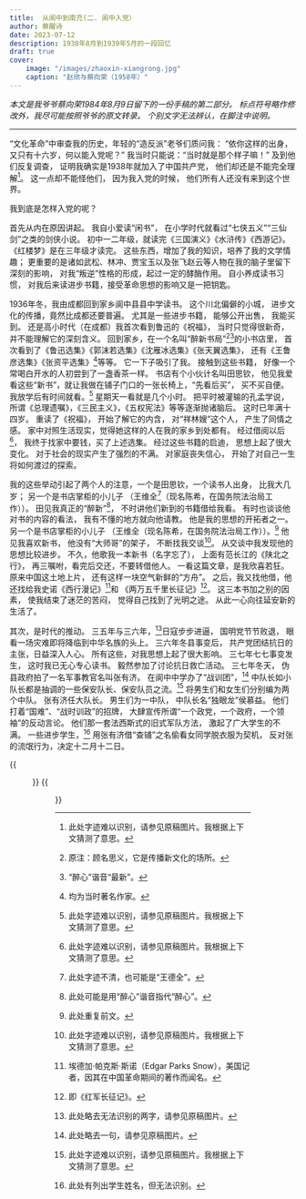 ```yaml
---
title:  从阆中到南充(二. 阆中入党）
author: 蔡醒诗
date: 2023-07-12
description: 1938年8月到1939年5月的一段回忆
draft: true
cover:
    image: "/images/zhaoxin-xiangrong.jpg"
    caption: "赵欣与蔡向荣（1958年）"
---
```


*本文是我爷爷蔡向荣1984年8月9日留下的一份手稿的第二部分。
标点符号略作修改外，我尽可能按照爷爷的原文转录。
个别文字无法辨认，在脚注中说明。*

---

“文化革命”中审查我的历史，年轻的“造反派”老爷们质问我：
“依你这样的出身，又只有十六岁，何以能入党呢？”
我当时只能说：“当时就是那个样子嘛！”
及到他们反复调查，
证明我确实是1938年就加入了中国共产党，
他们却还是不能完全理解[^1]。
这一点却不能怪他们，
因为我入党的时候，
他们所有人还没有来到这个世界。

我到底是怎样入党的呢？

首先从内在原因讲起。
我自小爱读“闲书”，
在小学时代就看过“七侠五义”“三仙剑”之类的剑侠小说。
初中一二年级，就读完《三国演义》《水浒传》《西游记》。
《红楼梦》是在三年级才读完。
这些东西，增加了我的知识，培养了我的文学情趣；
更重要的是诸如武松、林冲、贾宝玉以及张飞赵云等人物在我的脑子里留下深刻的影响，
对我“叛逆”性格的形成，起过一定的酵酶作用。
自小养成读书习惯，
对我后来读进步书籍，接受革命思想的影响又是一把钥匙。

1936年冬，我由成都回到家乡阆中县县中学读书。
这个川北偏僻的小城，
进步文化的传播，竟然比成都还要普遍。
尤其是一些进步书籍，
能够公开出售，
我能买到。
还是高小时代（在成都）我首次看到鲁迅的《祝福》，
当时只觉得很新奇，
并不能理解它的深刻含义。
回到家乡，在一个名叫“醉新书局”[^2][^3]的小书店里，
首次看到了《鲁迅选集》《郭沫若选集》《沈雁冰选集》《张天翼选集》，
还有《王鲁彦选集》《张资平选集》[^4]等等。
它一下子吸引了我。
接触到这些书籍，
好像一个常喝白开水的人初尝到了一盏香茶一样。
书店有个小伙计名叫田思钦，
他见我爱看这些“新书”，就让我做在铺子门口的一张长椅上，“先看后买”，
买不买自便。
我放学后有时间就看。[^1]
星期天一看就是几个小时。
把平时被灌输的孔孟学说，
所谓《总理遗嘱》，《三民主义》，《五权宪法》等等逐渐抛诸脑后。
这时已年满十四岁。
重读了《祝福》，
开始了解它的内含，
对“祥林嫂”这个人，
产生了同情之感。
家中对照生活现实，觉得她这样的人在我的家乡到处都有。
经过借阅以后[^1]，
我终于找家中要钱，买了上述选集。
经过这些书籍的启迪，
思想上起了很大变化。
对于社会的现实产生了强烈的不满。
对家庭丧失信心，
开始了对自己一生将如何渡过的探索。

我的这些举动引起了两个人的注意，一个是田思钦，一个读书人出身，
比我大几岁；
另一个是书店掌柜的小儿子
（王维全[^9]（现名陈希，在国务院法治局工作））。
田见我真正的“醉新”[^5]，
不时讲他们新到的书籍借给我看。
有时也谈谈他对书的内容的看法，
我有不懂的地方就向他请教。
他是我的思想的开拓者之一。
另一个是书店掌柜的小儿子
（王维全（现名陈希，在国务院法治局工作））。[^6]
他见我喜欢新书，
他没有“大师哥”的架子，
不断找我交谈[^1]。
从交谈中我发现他的思想比较进步。
不久，他歌我一本新书（名字忘了），
上面有范长江的《陕北之行》，
再三嘱咐，看完后交还，不要转借他人。
一看这篇文章，是我欣喜若狂。
原来中国这土地上片，
还有这样一块空气新鲜的“方舟”。
之后，我又找他借，他还找给我史诺《西行漫记》[^7]和
《两万五千里长征记》[^8]。
这三本书加之别的因素，
使我结束了迷茫的苦闷，
觉得自己找到了光明之途。
从此一心向往延安新的生活了。

其次，是时代的推动。
三五年与三六年，[^10]日寇步步进逼，
国明党节节败退，
眼看一场灾难即将降临到中华名族的头上。
三六年冬县事变后，
共产党团结抗日的主张，日益深入人心。
所有这些，对我思想上起了很大影响。
三七年七七事变发生，
这时我已无心专心读书。
毅然参加了讨论抗日救亡活动。
三七年冬天，
伪县政府拍了一名军事教官名叫张有济。
在阆中中学办了“战训团”，[^11]
中队长如小队长都是抽调的一些保安队长、保安队员之流。[^1]
将男生们和女生们分别编为两个中队。
张有济任大队长。
男生们为一中队，
中队长名“独眼龙”侯慕益。
他们打着“国难”、“战时训政”的招牌，
大肆宣传所谓“一个政党，一个政府，一个领袖”的反动言论。
他们那一套法西斯式的旧式军队方法，
激起了广大学生的不满。
一些进步学生，[^12]
用张有济借“查铺”之名偷看女同学脱衣服为契机，
反对张的流氓行为，决定十二月十二日。

{{<figure src="03.jpg" title="爷爷的手稿第3页" >}}
{{<figure src="04.jpg" title="爷爷的手稿第4页" >}}

[^1]: 此处字迹难以识别，请参见原稿图片。我根据上下文猜测了意思。
[^2]: 原注：顾名思义，它是传播新文化的场所。
[^3]: “醉心”谐音“最新”。
[^4]: 均为当时著名作家。
[^5]: 此处可能是用“醉心”谐音指代“醉心”。
[^6]: 此处重复前文。
[^7]: 埃德加·帕克斯·斯诺（Edgar Parks Snow），美国记者，因其在中国革命期间的著作而闻名。
[^8]: 即《红军长征记》。
[^9]: 此处字迹不清，也可能是“王德全”。
[^10]: 此处略去无法识别的两字，请参见原稿图片。
[^11]: 此处略去一句，请参见原稿图片。
[^12]: 此处有列出学生姓名，但无法识别。
